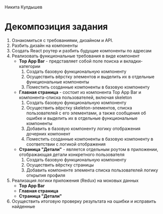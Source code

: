 Никита Кулдышев

# Декомпозиция задания
1. Ознакомиться с требованиями, дизайном и API.
2. Разбить дизайн на компоненты
3. Создать React роутер и разбить будущие компоненты по адресам
4. Реализовать функциональные требования в виде компонент
    - **Top App Bar** - представляет собой поле поиска и вкладки-категории
        1. Создать базовую функциональную компоненту
        2. Осуществить вёрстку элементов и выделить их в отдельные функциональные компоненты
        3. Поместить созданные компоненты в базовую компоненту 
    - **Главная страница** - состоит из компонента Top App Bar и компонента-списка пользователей, включая skeleton
        1. Создать базовую функциональную компоненту
        2. Осуществить вёрстку skeleton-элементов, списка пользователей с его элементами, а также сообщения об ошибке и выделить их в отдельные функциональные компоненты
        3. Добавить в базовую компоненту логику отображения дочерних компонент
        4. Поместить созданные компоненты в базовую компоненту в соответствии с логикой отображения
    - **Страница "Детали"** - является отдельным роутом в приложении, отображающая детали конкретного пользователя
        1. Создать базовую функциональную компоненту
        2. Осуществить вёрстку страницы
        3. Добавить компоненте элемента списка пользователей логику открытия профиля
5. Реализация логики приложения (Redux) на моковых данных
    - **Top App Bar**
    - **Главная страница**
    - **Страница "Детали"**
6. Осуществить итоговую проверку результата на ошибки и исправить найденные
